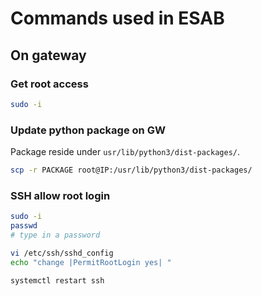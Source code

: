 # Commands used in ESAB

## On gateway

### Get root access

```sh
sudo -i
```

### Update python package on GW

Package reside under ```usr/lib/python3/dist-packages/```.

```sh
scp -r PACKAGE root@IP:/usr/lib/python3/dist-packages/
```

### SSH allow root login

```sh
sudo -i
passwd
# type in a password

vi /etc/ssh/sshd_config
echo "change |PermitRootLogin yes| "

systemctl restart ssh
```
